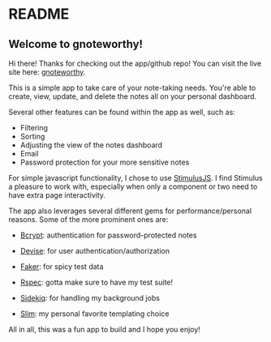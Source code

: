 # README

## Welcome to gnoteworthy!

Hi there! Thanks for checking out the app/github repo! You can visit the
live site here: [gnoteworthy](https://gnoteworthy.herokuapp.com).

This is a simple app to take care of your note-taking needs. You're able
to create, view, update, and delete the notes all on your personal dashboard.

Several other features can be found within the app as well, such as:
* Filtering
* Sorting
* Adjusting the view of the notes dashboard
* Email
* Password protection for your more sensitive notes

For simple javascript functionality, I chose to use
[StimulusJS](https://stimulusjs.org/). I find
Stimulus a pleasure to work with, especially when only a component or two
need to have extra page interactivity.

The app also leverages several different gems for performance/personal
reasons. Some of the more prominent ones are:
* [Bcrypt](https://github.com/codahale/bcrypt-ruby):
  authentication for password-protected notes

* [Devise](https://github.com/heartcombo/devise):
  for user authentication/authorization

* [Faker](https://github.com/faker-ruby/faker):
  for spicy test data

* [Rspec](https://github.com/rspec/rspec-rails):
  gotta make sure to have my test suite!

* [Sidekiq](https://github.com/mperham/sidekiq):
  for handling my background jobs

* [Slim](https://github.com/slim-template/slim):
  my personal favorite templating choice

All in all, this was a fun app to build and I hope you enjoy!
